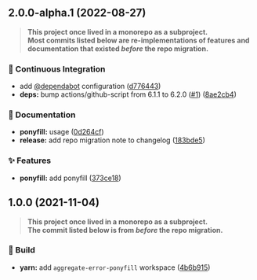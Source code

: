 ## 2.0.0-alpha.1 (2022-08-27)

> **This project once lived in a monorepo as a subproject.\
> Most commits listed below are re-implementations of features and documentation
> that existed *before* the repo migration.**


### :robot: Continuous Integration

* add [@dependabot](https://github.com/dependabot) configuration ([d776443](https://github.com/flex-development/aggregate-error-ponyfill/commit/d776443ea4522694cdc101016176c5979fe848b7))
* **deps:** bump actions/github-script from 6.1.1 to 6.2.0 ([#1](https://github.com/flex-development/aggregate-error-ponyfill/issues/1)) ([8ae2cb4](https://github.com/flex-development/aggregate-error-ponyfill/commit/8ae2cb49e0580237a924f578779478275c156223))


### :pencil: Documentation

* **ponyfill:** usage ([0d264cf](https://github.com/flex-development/aggregate-error-ponyfill/commit/0d264cfc8f5cfcaee010d5fd094ff4ce0d69c368))
* **release:** add repo migration note to changelog ([183bde5](https://github.com/flex-development/aggregate-error-ponyfill/commit/183bde55b143d6d27802d9d0c4f88c3e7caa7243))


### :sparkles: Features

* **ponyfill:** add ponyfill ([373ce18](https://github.com/flex-development/aggregate-error-ponyfill/commit/373ce186bf2e97db0f842f5fcb3a07ca41e5875f))

## 1.0.0 (2021-11-04)

> **This project once lived in a monorepo as a subproject.\
> The commit listed below is from *before* the repo migration.**


### :hammer: Build

* **yarn:** add `aggregate-error-ponyfill` workspace ([4b6b915](https://github.com/flex-development/exceptions/commit/4b6b915f92ae12ad521409ceb4b031b2974eb745))
